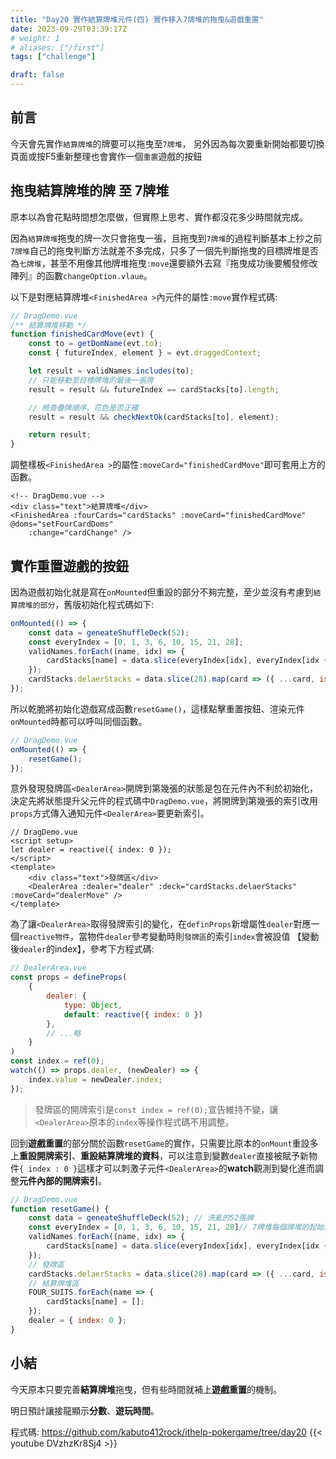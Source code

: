```yaml
---
title: "Day20 實作結算牌堆元件(四) 實作移入7牌堆的拖曳&遊戲重置"
date: 2023-09-29T03:39:17Z
# weight: 1
# aliases: ["/first"]
tags: ["challenge"]

draft: false
---
```

## 前言
今天會先實作`結算牌堆`的牌要可以拖曳至`7牌堆`，
另外因為每次要重新開始都要切換頁面或按F5重新整理也會實作一個`重置`遊戲的按鈕

## 拖曳結算牌堆的牌 至 7牌堆
原本以為會花點時間想怎麼做，但實際上思考、實作都沒花多少時間就完成。

因為`結算牌堆`拖曳的牌一次只會拖曳一張，且拖曳到`7牌堆`的過程判斷基本上抄之前`7牌堆`自己的拖曳判斷方法就差不多完成，只多了一個先判斷拖曳的目標牌堆是否為`七牌堆`，甚至不用像其他牌堆拖曳`:move`還要額外去寫『拖曳成功後要觸發修改陣列』的函數`changeOption.vlaue`。

以下是對應結算牌堆`<FinishedArea >`內元件的屬性`:move`實作程式碼:
```js
// DragDemo.vue
/** 結算牌堆移動 */
function finishedCardMove(evt) {
    const to = getDomName(evt.to);
    const { futureIndex, element } = evt.draggedContext;

    let result = validNames.includes(to);
    // 只能移動至目標牌堆的最後一張牌
    result = result && futureIndex == cardStacks[to].length;

    // 檢查疊牌順序、花色是否正確
    result = result && checkNextOk(cardStacks[to], element);

    return result;
}
```
調整樣板`<FinishedArea >`的屬性`:moveCard="finishedCardMove"`即可套用上方的函數。
```vue
<!-- DragDemo.vue -->
<div class="text">結算牌堆</div>
<FinishedArea :fourCards="cardStacks" :moveCard="finishedCardMove" @doms="setFourCardDoms"
    :change="cardChange" />
```

## 實作重置遊戲的按鈕
因為遊戲初始化就是寫在`onMounted`但重設的部分不夠完整，至少並沒有考慮到`結算牌堆的部分`，舊版初始化程式碼如下:
```js
onMounted(() => {
    const data = geneateShuffleDeck(52);
    const everyIndex = [0, 1, 3, 6, 10, 15, 21, 28];
    validNames.forEach((name, idx) => {
        cardStacks[name] = data.slice(everyIndex[idx], everyIndex[idx + 1]);
    });
    cardStacks.delaerStacks = data.slice(28).map(card => ({ ...card, isOpen: true }));
});
```

所以乾脆將初始化遊戲寫成函數`resetGame()`，這樣點擊重置按鈕、渲染元件`onMounted`時都可以呼叫同個函數。
```js
// DragDemo.vue
onMounted(() => {
    resetGame();
});
```

意外發現發牌區`<DealerArea>`開牌到第幾張的狀態是包在元件內不利於初始化，決定先將狀態提升父元件的程式碼中`DragDemo.vue`，將開牌到第幾張的索引改用`props`方式傳入通知元件`<DealerArea>`要更新索引。
```vue
// DragDemo.vue
<script setup>
let dealer = reactive({ index: 0 });
</script>
<template>
    <div class="text">發牌區</div>
    <DealerArea :dealer="dealer" :deck="cardStacks.delaerStacks" :moveCard="dealerMove" />
</template>
```

為了讓`<DealerArea>`取得發牌索引的變化，在`definProps`新增屬性`dealer`對應一個`reactive物件`，當物件`dealer`參考變動時則`發牌區`的索引`index`會被設值 【變動後`dealer`的index】，參考下方程式碼:
```js
// DealerArea.vue
const props = defineProps(
    {
        dealer: {
            type: Object,
            default: reactive({ index: 0 })
        },
        // ...略
    }
)
const index = ref(0);
watch(() => props.dealer, (newDealer) => {
    index.value = newDealer.index;
});
```
> 發牌區的開牌索引是`const index = ref(0);`宣告維持不變，讓`<DealerArea>`原本的`index`等操作程式碼不用調整。

回到**遊戲重置**的部分關於函數`resetGame`的實作，只需要比原本的`onMount`重設多上**重設開牌索引**、**重設結算牌堆的資料**，可以注意到變數`dealer`直接被賦予新物件`{ index : 0 }`這樣才可以刺激子元件`<DealerArea>`的**watch**觀測到變化進而調整**元件內部的開牌索引**。
```js
// DragDemo.vue
function resetGame() {
    const data = geneateShuffleDeck(52); // 洗亂的52張牌
    const everyIndex = [0, 1, 3, 6, 10, 15, 21, 28]// 7牌堆每個牌堆的起始index
    validNames.forEach((name, idx) => {
        cardStacks[name] = data.slice(everyIndex[idx], everyIndex[idx + 1]);
    });
    // 發牌區
    cardStacks.delaerStacks = data.slice(28).map(card => ({ ...card, isOpen: true }));
    // 結算牌堆區
    FOUR_SUITS.forEach(name => {
        cardStacks[name] = [];
    });
    dealer = { index: 0 };
}
```

## 小結
今天原本只要完善**結算牌堆**拖曳，但有些時間就補上**遊戲重置**的機制。

明日預計讓接龍顯示**分數**、**遊玩時間**。

程式碼: https://github.com/kabuto412rock/ithelp-pokergame/tree/day20
{{< youtube DVzhzKr8Sj4 >}}